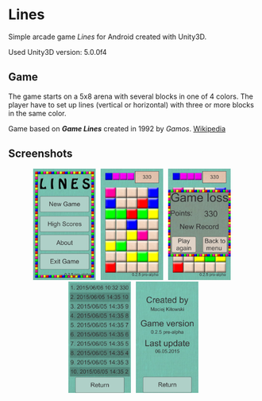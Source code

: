 # Lines
Simple arcade game <i>Lines</i> for Android created with Unity3D.

Used Unity3D version: 5.0.0f4

## Game
The game starts on a 5x8 arena with several blocks in one of 4 colors. The player have to set up lines (vertical or horizontal) with three or more blocks in the same color.

Game based on <i><b>Game Lines</b></i> created in 1992 by <i>Gamos</i>. [Wikipedia](https://en.wikipedia.org/wiki/Color_Lines)

## Screenshots
<div align="center">
        <img width="25%" src="screenshots/1.png" alt="Screenshots" title="Main Menu"</img>
        <img height="0" width="2px">
        <img width="25%" src="screenshots/2.png" alt="Screenshots" title="Game"></img>
        <img height="0" width="2px">
        <img width="25%" src="screenshots/3.png" alt="Screenshots" title="Game Loss"></img>
        <img height="0" width="2px">
        <img width="25%" src="screenshots/4.png" alt="Screenshots" title="High Scores"></img>
        <img height="0" width="2px">
        <img width="25%" src="screenshots/5.png" alt="Screenshots" title="About"></img>
</div>
